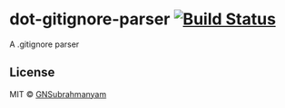# dot-gitignore-parser [![Build Status](https://travis-ci.org/GNSubrahmanyam/dot-gitignore-parser.svg?branch=master)](https://travis-ci.org/GNSubrahmanyam/dot-gitignore-parser)
A .gitignore parser

## License

MIT © [GNSubrahmanyam](https://github.com/GNSubrahmanyam/)
